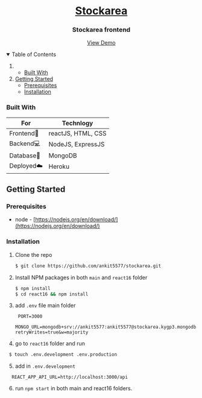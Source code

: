 <!-- PROJECT LOGO -->
<br />
<p align="center">
  <a href="https://stockarea-frontend.herokuapp.com">
    <h1 align="center">Stockarea</h1>
  </a>

  <h3 align="center">Stockarea frontend</h3>

  <p align="center">
    <a href="https://stockarea-frontend.herokuapp.com">View Demo</a>
  </p>
</p>

<!-- TABLE OF CONTENTS -->
<details open="open">
  <summary>Table of Contents</summary>
  <ol>
    <li>
      <ul>
        <li><a href="#built-with">Built With</a></li>
      </ul>
    </li>
    <li>
      <a href="#getting-started">Getting Started</a>
      <ul>
        <li><a href="#prerequisites">Prerequisites</a></li>
        <li><a href="#installation">Installation</a></li>
      </ul>
    </li>
  </ol>
</details>


### Built With

For | Technlogy
------------ | -------------
Frontend📱 | reactJS, HTML, CSS
Backend💻 | NodeJS, ExpressJS
Database📀 | MongoDB 
Deployed☁️ | Heroku 


<!-- GETTING STARTED -->
## Getting Started


### Prerequisites

* node - [https://nodejs.org/en/download/](https://nodejs.org/en/download/)

### Installation
1. Clone the repo
   ```bash
   $ git clone https://github.com/ankit5577/stockarea.git
   ```
2. Install NPM packages in both `main` and `react16` folder
   ```bash
   $ npm install
   $ cd react16 && npm install
   ```
3. add `.env` file main folder
   ```env
    PORT=3000
    MONGO_URL=mongodb+srv://ankit5577:ankit5577@stockarea.kygp3.mongodb.net/stockarea?retryWrites=true&w=majority
   ```
4. go to `react16` folder and run
  ```bash
   $ touch .env.development .env.production
   ```
5. add in `.env.development`
  ```env
    REACT_APP_API_URL=http://localhost:3000/api
   ```
6. run ```npm start``` in both main and react16 folders.
